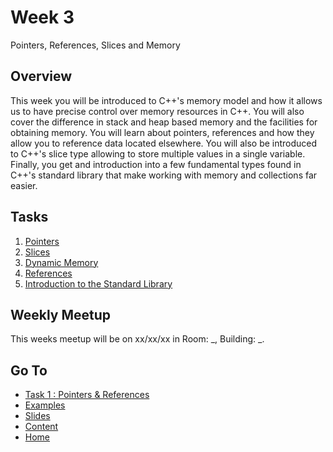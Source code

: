 # Week 3

Pointers, References, Slices and Memory

## Overview

This week you will be introduced to C++'s memory model and how it allows us to have precise control over memory resources in C++. You will also cover the difference in stack and heap based memory and the facilities for obtaining memory. You will learn about pointers, references and how they allow you to reference data located elsewhere. You will also be introduced to C++'s slice type allowing to store multiple values in a single variable. Finally, you get and introduction into a few fundamental types found in C++'s standard library that make working with memory and collections far easier.

## Tasks

1. [Pointers](/content/week3/tasks/pointers.md)
2. [Slices](/content/week3/tasks/slices.md)
3. [Dynamic Memory](/content/week3/tasks/memory.md)
4. [References](/content/week3/tasks/references.md)
5. [Introduction to the Standard Library](/content/week3/tasks/stdlib.md)

## Weekly Meetup

This weeks meetup will be on xx/xx/xx in Room: _, Building: _.

## Go To

- [Task 1 : Pointers & References](/content/week3/tasks/pointers.md)
- [Examples](/content/week3/examples/README.md)
- [Slides](/content/week/slides/README.md)
- [Content](/content/README.md)
- [Home](/README.md)
